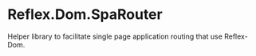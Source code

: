 # Reflex.Dom.SpaRouter

Helper library to facilitate single page application routing that use Reflex-Dom.
